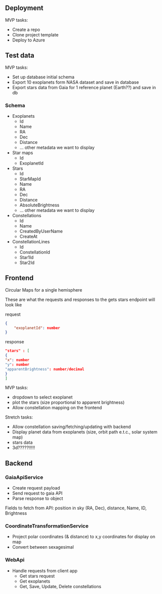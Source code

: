 ## Deployment

MVP tasks:
- Create a repo
- Clone project template
- Deploy to Azure

## Test data

MVP tasks:
- Set up database initial schema
- Export 10 exoplanets form NASA dataset and save in database
- Export stars data from Gaia for 1 reference planet (Earth??) and save in db

### Schema
- Exoplanets
  - Id
  - Name
  - RA
  - Dec
  - Distance
  - ... other metadata we want to display
- Star maps
  - Id
  - ExoplanetId
- Stars
  - Id
  - StarMapId
  - Name
  - RA
  - Dec
  - Distance
  - AbsoluteBrightness
  - ... other metadata we want to display
- Constellations
  - Id
  - Name
  - CreatedByUserName
  - CreateAt
- ConstellationLines
  - Id
  - ConstellationId
  - Star1Id
  - Star2Id

## Frontend

Circular Maps for a single hemisphere

These are what the requests and responses to the gets stars endpoint will look like

request
```json
{
    "exoplanetId": number
}
```

response 
```json
"stars" : [
{
"x": number
"y": number
"apparentBrightness": number/decimal
}
]
```

MVP tasks:
- dropdown to select exoplanet
- plot the stars (size proportional to apparent brightness)
- Allow constellation mapping on the frontend

Stretch tasks:
- Allow constellation saving/fetching/updating with backend
- Display planet data from exoplanets (size, orbit path e.t.c., solar system map)
- stars data
- 3d?????!!!!!


## Backend

### GaiaApiService

- Create request payload
- Send request to gaia API
- Parse response to object

Fields to fetch from API: position in sky (RA, Dec), distance, Name, ID, Brightness

### CoordinateTransformationService

- Project polar coordinates (& distance) to x,y coordinates for display on map
- Convert between sexagesimal 

### WebApi

- Handle requests from client app
  - Get stars request
  - Get exoplanets
  - Get, Save, Update, Delete constellations
